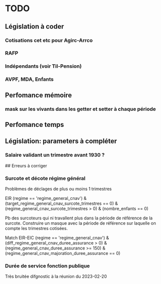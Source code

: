 # TODO

## Législation à coder

### Cotisations cet etc pour Agirc-Arrco

### RAFP

### Indépendants (voir Til-Pension)

### AVPF, MDA, Enfants


## Perfomance mémoire

### mask sur les vivants dans les getter et setter à chaque période


## Perfomance temps


## Législation: parameters à compléter

### Salaire validant un trimestre avant 1930 ?


## Erreurs à corriger

### Surcote et décote régime général

Problèmes de déclages de plus ou moins 1 trimestres

EIR
(regime == 'regime_general_cnav') & (target_regime_general_cnav_surcote_trimestres == 0) & (regime_general_cnav_surcote_trimestres > 0) & (nombre_enfants == 0)

Pb des surcoteurs qui ni travallent plus dans la période de référence de la surcote.
Construire un masque avec la période de référence sur laquelle on compte les trimestres cotisées.


Match EIR-EIC
(regime == 'regime_general_cnav') & (diff_regime_general_cnav_duree_assurance > 0) & (regime_general_cnav_duree_assurance >= 150) & (regime_general_cnav_majoration_duree_assurance == 0)

### Durée de service fonction publique

Très bruitée  difgnostic à la réunion du 2023-02-20
